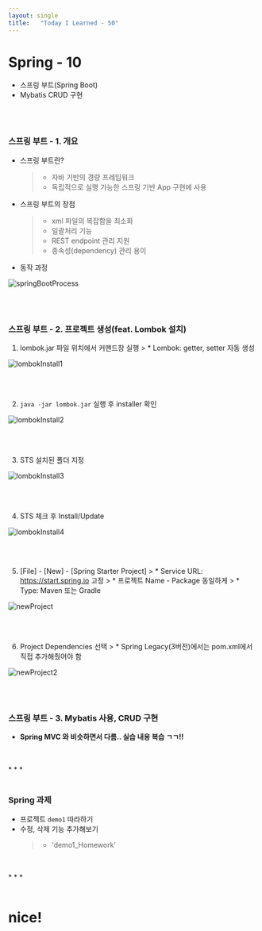 ```yaml
---
layout: single
title:   "Today I Learned - 50"
---
```


# Spring - 10
  * 스프링 부트(Spring Boot)
  * Mybatis CRUD 구현

<br>
<br>

### 스프링 부트 - 1. 개요
  * 스프링 부트란?
    > * 자바 기반의 경량 프레임워크
    > * 독립적으로 실행 가능한 스프링 기반 App 구현에 사용

  * 스프링 부트의 장점
    > * xml 파일의 복잡함을 최소화
    > * 일괄처리 기능
    > * REST endpoint 관리 지원
    > * 종속성(dependency) 관리 용이

  * 동작 과정

![springBootProcess](https://rightmemory1999.github.io/images/data0627/springBootProcess.png)

<br>
<br>

### 스프링 부트 - 2. 프로젝트 생성(feat. Lombok 설치)
  1. lombok.jar 파일 위치에서 커맨드창 실행
    > * Lombok: getter, setter 자동 생성

![lombokInstall1](https://rightmemory1999.github.io/images/data0627/lombokInstall1.png)

<br>
<br>

  2. `java -jar lombok.jar` 실행 후 installer 확인

![lombokInstall2](https://rightmemory1999.github.io/images/data0627/lombokInstall2.png)

<br>
<br>

  3. STS 설치된 폴더 지정

![lombokInstall3](https://rightmemory1999.github.io/images/data0627/lombokInstall3.png)

<br>
<br>

  4. STS 체크 후 Install/Update

![lombokInstall4](https://rightmemory1999.github.io/images/data0627/lombokInstall4.png)

<br>
<br>

  5. [File] - [New] - [Spring Starter Project]
    > * Service URL: https://start.spring.io 고정
    > * 프로젝트 Name - Package 동일하게
    > * Type: Maven 또는 Gradle

![newProject](https://rightmemory1999.github.io/images/data0627/newProject.png)

<br>
<br>

  6. Project Dependencies 선택
    > * Spring Legacy(3버전)에서는 pom.xml에서 직접 추가해줬어야 함

![newProject2](https://rightmemory1999.github.io/images/data0627/newProject2.png) <br>

<br>
<br>

### 스프링 부트 - 3. Mybatis 사용, CRUD 구현
  * **Spring MVC 와 비슷하면서 다름.. 실습 내용 복습 ㄱㄱ!!**

<br>
<br>
* * *
<br>
<br>

### Spring 과제
  * 프로젝트 `demo1` 따라하기
  * 수정, 삭제 기능 추가해보기
    > * 'demo1_Homework'

<br>
<br>
* * *
<br>
<br>

# nice!
